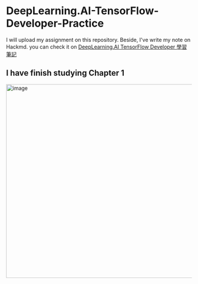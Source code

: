# DeepLearning.AI-TensorFlow-Developer-Practice

I will upload my assignment on this repository. Beside, I've write my note on Hackmd. 
you can check it on [DeepLearning.AI TensorFlow Developer 學習筆記](https://hackmd.io/@edy5wylvRnustuodZbspjw/SyXYl9oYn)


## I have finish studying Chapter 1
<img width="525" alt="image" src="https://github.com/jimmy93029/DeepLearning.AI-TensorFlow-Developer-Practice/assets/107825203/ff6cc847-1f4f-4451-8cd6-e1a2cafa9368">
